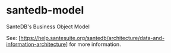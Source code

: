 # santedb-model
SanteDB's Business Object Model

See: [https://help.santesuite.org/santedb/architecture/data-and-information-architecture] for more information.
